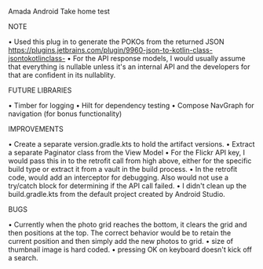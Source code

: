 Amada Android Take home test

NOTE

• Used this plug in to generate the POKOs from the returned JSON
  https://plugins.jetbrains.com/plugin/9960-json-to-kotlin-class-jsontokotlinclass-
• For the API response models, I would usually assume that everything is nullable unless it's an
  internal API and the developers for that are confident in its nullablity.

FUTURE LIBRARIES

• Timber for logging
• Hilt for dependency testing
• Compose NavGraph for navigation (for bonus functionality)

IMPROVEMENTS

• Create a separate version.gradle.kts to hold the artifact versions.
• Extract a separate Paginator class from the View Model
• For the Flickr API key, I would pass this in to the retrofit call from high above, either
  for the specific build type or extract it from a vault in the build process.
• In the retrofit code, would add an interceptor for debugging. Also would not use a try/catch
  block for determining if the API call failed.
• I didn't clean up the build.gradle.kts from the default project created by Android Studio.

BUGS

• Currently when the photo grid reaches the bottom, it clears the grid and then positions at the top.
  The correct behavior would be to retain the current position and then simply add the new photos to
  grid.
• size of thumbnail image is hard coded.
• pressing OK on keyboard doesn't kick off a search.